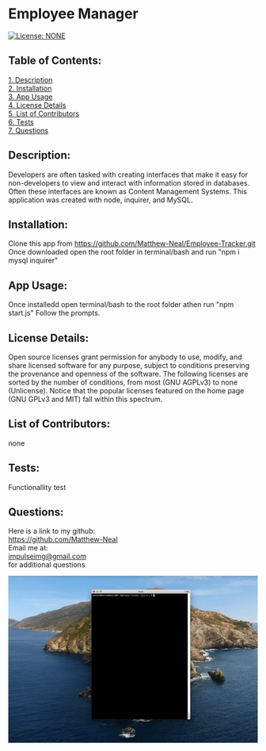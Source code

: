 # Employee Manager  
[![License: NONE](https://img.shields.io/badge/License-none-red.svg)](https://choosealicense.com/licenses/)  
 ## Table of Contents:  
[1. Description](#Description)  
[2. Installation](#Installation)  
[3. App Usage](#App-Usage)  
[4. License Details](#License-Details)  
[5. List of Contributors](#List-of-Contributors)  
[6. Tests](#Tests)  
[7. Questions](#Questions)  
## Description:
Developers are often tasked with creating interfaces that make it easy for non-developers to view and interact with information stored in databases. Often these interfaces are known as Content Management Systems. This application was created with node, inquirer, and MySQL.
## Installation:
Clone this app from https://github.com/Matthew-Neal/Employee-Tracker.git Once downloaded open the root folder in terminal/bash and run "npm i mysql inquirer" 
## App Usage:
Once installedd open terminal/bash to the root folder athen run "npm start.js" Follow the prompts.
## License Details:  
 Open source licenses grant permission for anybody to use, modify, and share licensed software for any purpose, subject to conditions preserving the provenance and openness of the software. The following licenses are sorted by the number of conditions, from most (GNU AGPLv3) to none (Unlicense). Notice that the popular licenses featured on the home page (GNU GPLv3 and MIT) fall within this spectrum.   
## List of Contributors:
none
## Tests:
Functionallity test
## Questions:
 Here is a link to my github:  
https://github.com/Matthew-Neal  
 Email me at:  
impulseimg@gmail.com  
for additional questions

![Employee-Tracker](./Assets/Employee-Tracker.gif)

